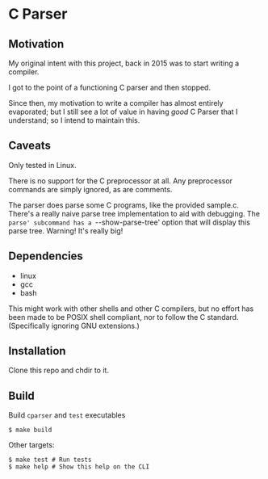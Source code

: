 # C Parser

## Motivation
My original intent with this project, back in 2015 was to start writing a compiler.

I got to the point of a functioning C parser and then stopped.

Since then, my motivation to write a compiler has almost entirely evaporated; but I still see a lot of value in having _good_ C Parser that I understand; so I intend to maintain this.

## Caveats

Only tested in Linux.

There is no support for the C preprocessor at all.  Any preprocessor commands
are simply ignored, as are comments.

The parser does parse some C programs, like the provided sample.c.
There's a really naive parse tree implementation to aid with debugging.
The `parse' subcommand has a `--show-parse-tree' option that will display this
parse tree.  Warning! It's really big!

## Dependencies

- linux
- gcc
- bash

This might work with other shells and other C compilers, but no effort has been
made to be POSIX shell compliant, nor to follow the C standard. (Specifically
ignoring GNU extensions.)

## Installation

Clone this repo and chdir to it.

## Build

Build `cparser` and `test` executables

    $ make build

Other targets:

    $ make test # Run tests
    $ make help # Show this help on the CLI
